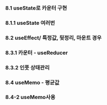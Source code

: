 ### 8.1 useState로 카운터 구현

### 8.1.1 useState 여러번

### 8.2 useEffect/ 특정값, 뒷정리, 마운트 경우

### 8.3.1 카운터 - useReducer

### 8.3.2 인풋 상태관리

### 8.4 useMemo - 평균값

### 8.4-2 useMemo사용
